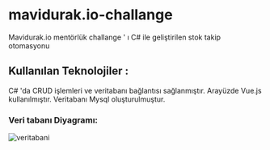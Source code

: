 # mavidurak.io-challange
Mavidurak.io mentörlük challange ' ı  C# ile geliştirilen stok takip otomasyonu 
## **Kullanılan Teknolojiler** : 
C# 'da CRUD işlemleri ve veritabanı bağlantısı sağlanmıştır.
Arayüzde Vue.js kullanılmıştır.
Veritabanı Mysql oluşturulmuştur.

### **Veri tabanı Diyagramı**:

![veritabani](https://user-images.githubusercontent.com/77885953/149618507-7404bd74-e3e7-49f4-aee0-8ec147dc79ad.png)
